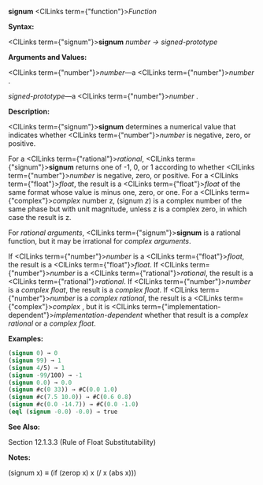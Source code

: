 **signum** <ClLinks  term={"function"}><i>Function</i></ClLinks> 



**Syntax:** 



<ClLinks  term={"signum"}><b>signum</b></ClLinks> *number → signed-prototype* 



**Arguments and Values:** 



<ClLinks  term={"number"}><i>number</i></ClLinks>—a <ClLinks  term={"number"}><i>number</i></ClLinks> . 



*signed-prototype*—a <ClLinks  term={"number"}><i>number</i></ClLinks> . 



**Description:** 



<ClLinks  term={"signum"}><b>signum</b></ClLinks> determines a numerical value that indicates whether <ClLinks  term={"number"}><i>number</i></ClLinks> is negative, zero, or positive. 



For a <ClLinks  term={"rational"}><i>rational</i></ClLinks>, <ClLinks  term={"signum"}><b>signum</b></ClLinks> returns one of -1, 0, or 1 according to whether <ClLinks  term={"number"}><i>number</i></ClLinks> is negative, zero, or positive. For a <ClLinks  term={"float"}><i>float</i></ClLinks>, the result is a <ClLinks  term={"float"}><i>float</i></ClLinks> of the same format whose value is minus one, zero, or one. For a <ClLinks  term={"complex"}><i>complex</i></ClLinks> number z, (signum *z*) is a complex number of the same phase but with unit magnitude, unless z is a complex zero, in which case the result is z. 



For *rational arguments*, <ClLinks  term={"signum"}><b>signum</b></ClLinks> is a rational function, but it may be irrational for *complex arguments*. 



If <ClLinks  term={"number"}><i>number</i></ClLinks> is a <ClLinks  term={"float"}><i>float</i></ClLinks>, the result is a <ClLinks  term={"float"}><i>float</i></ClLinks>. If <ClLinks  term={"number"}><i>number</i></ClLinks> is a <ClLinks  term={"rational"}><i>rational</i></ClLinks>, the result is a <ClLinks  term={"rational"}><i>rational</i></ClLinks>. If <ClLinks  term={"number"}><i>number</i></ClLinks> is a *complex float*, the result is a *complex float*. If <ClLinks  term={"number"}><i>number</i></ClLinks> is a *complex rational*, the result is a <ClLinks  term={"complex"}><i>complex</i></ClLinks> , but it is <ClLinks  term={"implementation-dependent"}><i>implementation-dependent</i></ClLinks> whether that result is a *complex rational* or a *complex float*. 



**Examples:**
```lisp
(signum 0) → 0 
(signum 99) → 1 
(signum 4/5) → 1 
(signum -99/100) → -1 
(signum 0.0) → 0.0 
(signum #c(0 33)) → #C(0.0 1.0) 
(signum #c(7.5 10.0)) → #C(0.6 0.8) 
(signum #c(0.0 -14.7)) → #C(0.0 -1.0) 
(eql (signum -0.0) -0.0) → true 


```
**See Also:** 



Section 12.1.3.3 (Rule of Float Substitutability) 



**Notes:** 



(signum x) *≡* (if (zerop x) x (/ x (abs x))) 



